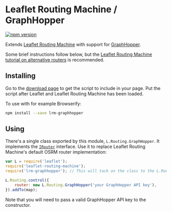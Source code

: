 Leaflet Routing Machine / GraphHopper
=====================================

[![npm version](https://img.shields.io/npm/v/lrm-graphhopper.svg)](https://www.npmjs.com/package/lrm-graphhopper)

Extends [Leaflet Routing Machine](https://github.com/perliedman/leaflet-routing-machine) with support for [GraphHopper](https://graphhopper.com/).

Some brief instructions follow below, but the [Leaflet Routing Machine tutorial on alternative routers](http://www.liedman.net/leaflet-routing-machine/tutorials/alternative-routers/) is recommended.

## Installing

Go to the [download page](http://www.liedman.net/lrm-graphhopper/download/) to get the script to include in your page. Put the script after Leaflet and Leaflet Routing Machine has been loaded.

To use with for example Browserify:

```sh
npm install --save lrm-graphhopper
```

## Using

There's a single class exported by this module, `L.Routing.GraphHopper`. It implements the [`IRouter`](http://www.liedman.net/leaflet-routing-machine/api/#irouter) interface. Use it to replace Leaflet Routing Machine's default OSRM router implementation:

```javascript
var L = require('leaflet');
require('leaflet-routing-machine');
require('lrm-graphhopper'); // This will tack on the class to the L.Routing namespace

L.Routing.control({
    router: new L.Routing.GraphHopper('your GraphHopper API key'),
}).addTo(map);
```

Note that you will need to pass a valid GraphHopper API key to the constructor.
